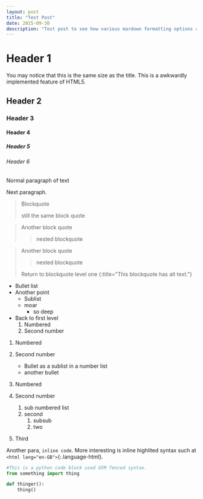 ```yaml
---
layout: post
title: "Test Post"
date: 2015-09-30
description: "Test post to see how various mardown formatting options appear."
---
```


# Header 1

You may notice that this is the same size as the title.
This is a awkwardly implemented feature of HTML5.

## Header 2

### Header 3

#### Header 4

##### Header 5

###### Header 6

Normal paragraph of text

Next paragraph.

> Blockquote
> 
> still the same block quote

> Another block quote
> 
> > nested blockquote
> > 

> Another block quote
> 
> > nested blockquote
> 
> Return to blockquote level one
{:title="This blockquote has alt text."}

* Bullet list
* Another point
	- Sublist
	- moar
         - so deep 
* Back to first level
    1. Numbered
    2. Second number

1. Numbered
2. Second number
    - Bullet as a sublist in a number list
    - another bullet

1. Numbered
2. Second number
    1. sub numbered list
    2. second
        1. subsub
        2. two  
3. Third 

Another para, `inline code`. More interesting is inline highlited syntax such at `<html lang="en-GB">`{:.language-html}.

```python
#This is a python code block used GFM fenced syntax.
from something import thing

def thinger():
	thing()
```